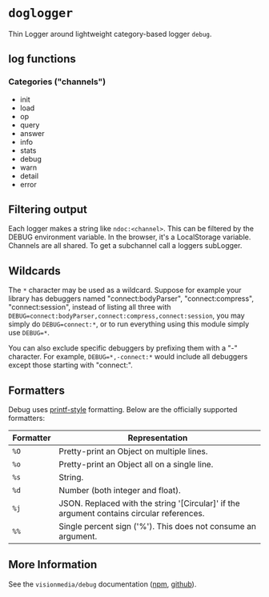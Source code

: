 # `doglogger`

Thin Logger around lightweight category-based logger `debug`.

## log functions

### Categories ("channels")

* init
* load
* op
* query
* answer  
* info
* stats  
* debug  
* warn  
* detail  
* error  




## Filtering output

Each logger makes a string like `ndoc:<channel>`. This can be filtered by
the DEBUG environment variable. In the browser, it's a LocalStorage variable.
Channels are all shared. To get a subchannel call a loggers subLogger.

## Wildcards

The `*` character may be used as a wildcard. Suppose for example your library has
debuggers named "connect:bodyParser", "connect:compress", "connect:session",
instead of listing all three with
`DEBUG=connect:bodyParser,connect:compress,connect:session`, you may simply do
`DEBUG=connect:*`, or to run everything using this module simply use `DEBUG=*`.

You can also exclude specific debuggers by prefixing them with a "-" character.
For example, `DEBUG=*,-connect:*` would include all debuggers except those
starting with "connect:".


## Formatters

Debug uses [printf-style](https://wikipedia.org/wiki/Printf_format_string) formatting.
Below are the officially supported formatters:

| Formatter | Representation |
|-----------|----------------|
| `%O`      | Pretty-print an Object on multiple lines. |
| `%o`      | Pretty-print an Object all on a single line. |
| `%s`      | String. |
| `%d`      | Number (both integer and float). |
| `%j`      | JSON. Replaced with the string '[Circular]' if the argument contains circular references. |
| `%%`      | Single percent sign ('%'). This does not consume an argument. |



## More Information

See the `visionmedia/debug` documentation
([npm](https://www.npmjs.com/package/debug), [github](https://github.com/visionmedia/debug)).
